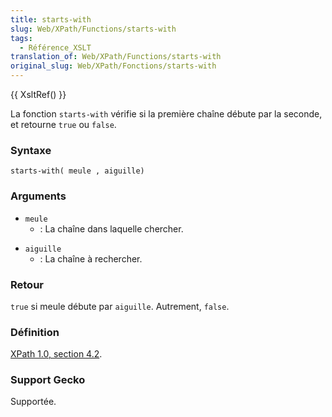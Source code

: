 ```yaml
---
title: starts-with
slug: Web/XPath/Functions/starts-with
tags:
  - Référence_XSLT
translation_of: Web/XPath/Functions/starts-with
original_slug: Web/XPath/Fonctions/starts-with
---
```

{{ XsltRef() }}

La fonction `starts-with` vérifie si la première chaîne débute par la seconde, et retourne `true` ou `false`.

### Syntaxe

    starts-with( meule , aiguille)

### Arguments

- `meule`
  - : La chaîne dans laquelle chercher.

<!---->

- `aiguille`
  - : La chaîne à rechercher.

### Retour

`true` si meule débute par `aiguille`. Autrement, `false`.

### Définition

[XPath 1.0, section 4.2](http://www.w3.org/TR/xpath#function-starts-with).

### Support Gecko

Supportée.
